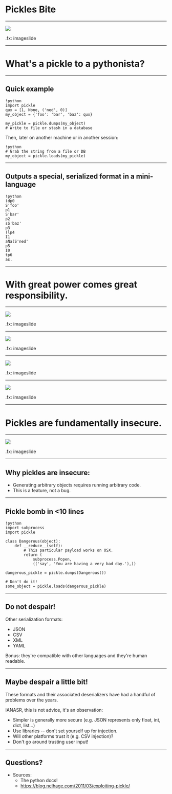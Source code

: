 # Pickles Bite

---

<img src="images/pickle_rick.png" />

.fx: imageslide


<!-- 

## Who am I?

* Software Engineer, Data Scientist, Product Manager, Engineering Manager
* I hate pickles.  I mean, I'm fine with the data type and use them in various
  real world, production cases, but I don't like the cukes in vinegar.  I will
  admit some portion of that bias may have played into my topic selection

-->
---

# What's a pickle to a pythonista?

---

## Quick example

	!python
	import pickle
	qux = [1, None, ('ned', 0)]
	my_object = {'foo': 'bar', 'baz': qux}

	my_pickle = pickle.dumps(my_object)
	# Write to file or stash in a database

Then, later on another machine or in another session:

	!python
	# Grab the string from a file or DB
	my_object = pickle.loads(my_pickle)

---

## Outputs a special, serialized format in a mini-language

	!python
	(dp0
	S'foo'
	p1
	S'bar'
	p2
	sS'baz'
	p3
	(lp4
	I1
	aNa(S'ned'
	p5
	I0
	tp6
	as.

---

# With great power comes great responsibility.

---

<img src="images/guido_and_jim.png" />

.fx: imageslide

---

<img src="images/guido_and_jim_box.png" />

.fx: imageslide

<!-- Wait, that's not quite right...-->

---

<img src="images/warning.png" />

.fx: imageslide

<!-- That's the right warning, but something's still a bit off...-->

---

<img src="images/warning3.png" />

.fx: imageslide

<!-- Ahh, there we go, python 3 (it's been out for 9 years... no excuses)...-->

---

# Pickles are fundamentally insecure.

---

<img src="images/but_why.jpg" />

.fx: imageslide

<!-- Ahh, there we go, python 3 (it's been out for 9 years... no excuses)...-->

---

## Why pickles are insecure:

* Generating arbitrary objects requires running arbitrary code.  
* This is a feature, not a bug.

<!-- * They contain arbitrary Python objects representing just about anything.
* Generating *anything* requires being willing to execute some code, if necessary (maybe your class' `__init__` method is important...).
* Objects can help the `pickle` module pickle/unpickle them by telling the module exactly how to re-construct the object.
* Unless you made the pickle, you don't know exactly how that feature could be used/abused.
 -->
---

## Pickle bomb in <10 lines

	!python
	import subprocess
	import pickle

	class Dangerous(object):
		def __reduce__(self):
			# This particular payload works on OSX.
			return (
				subprocess.Popen, 
				(('say', 'You are having a very bad day.'),))

	dangerous_pickle = pickle.dumps(Dangerous())

	# Don't do it!
	some_object = pickle.loads(dangerous_pickle)

---

## Do not despair!

Other serialization formats:

* JSON
* CSV
* XML
* YAML

Bonus: they're compatible with other languages and they're human readable.

---

## Maybe despair a little bit!

These formats and their associated deserializers have had a handful of problems over the years.

IANASR, this is not advice, it's an observation:

* Simpler is generally more secure (e.g. JSON represents only float, int, dict, list...)
* Use libraries -- don't set yourself up for injection.
* Will other platforms trust it (e.g. CSV injection)?
* Don't go around trusting user input!

---

## Questions?

* Sources: 
    * The python docs!
    * https://blog.nelhage.com/2011/03/exploiting-pickle/
